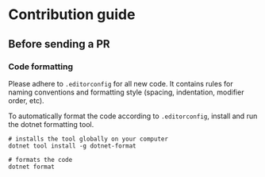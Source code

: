 # Contribution guide

## Before sending a PR

### Code formatting

Please adhere to `.editorconfig` for all new code. It contains rules for naming conventions and formatting style 
(spacing, indentation, modifier order, etc).

To automatically format the code according to `.editorconfig`, install and run the dotnet formatting tool.

```
# installs the tool globally on your computer
dotnet tool install -g dotnet-format

# formats the code
dotnet format
```
